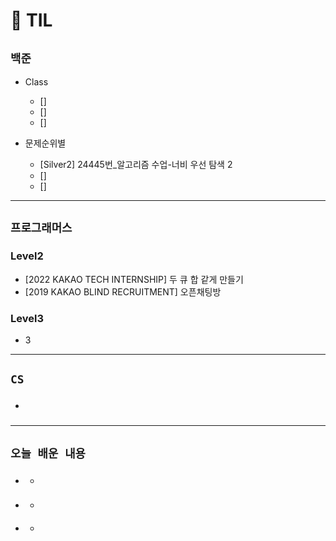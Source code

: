 # 🚩 TIL

## **`백준`**

- Class

  - []
  - []
  - []

- 문제순위별
  - [Silver2] 24445번\_알고리즘 수업-너비 우선 탐색 2
  - []
  - []

---

## **`프로그래머스`**

### Level2

- [2022 KAKAO TECH INTERNSHIP] 두 큐 합 같게 만들기
- [2019 KAKAO BLIND RECRUITMENT] 오픈채팅방

### Level3

- 3

---

## **`CS`**

- ###

---

## **`오늘 배운 내용`**

- ###
  -
- ###
  -
- ####
  -
